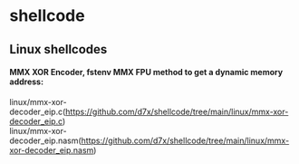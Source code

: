 # shellcode

## Linux shellcodes
#### MMX XOR Encoder, fstenv MMX FPU method to get a dynamic memory address:
 linux/mmx-xor-decoder_eip.c(https://github.com/d7x/shellcode/tree/main/linux/mmx-xor-decoder_eip.c)  
 linux/mmx-xor-decoder_eip.nasm(https://github.com/d7x/shellcode/tree/main/linux/mmx-xor-decoder_eip.nasm)  
